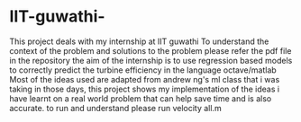 # IIT-guwathi-
This project deals with my internship at IIT guwathi
To understand the context of the problem and solutions to the problem please refer the pdf file in the repository
the aim of the internship is to use regression based models to correctly predict the turbine efficiency in the language octave/matlab
Most of the ideas used are adapted from andrew ng's ml class that i was taking in those days, this project shows my implementation
of the ideas i have learnt on a real world problem that can help save time and is also accurate.
to run and understand please run velocity all.m
